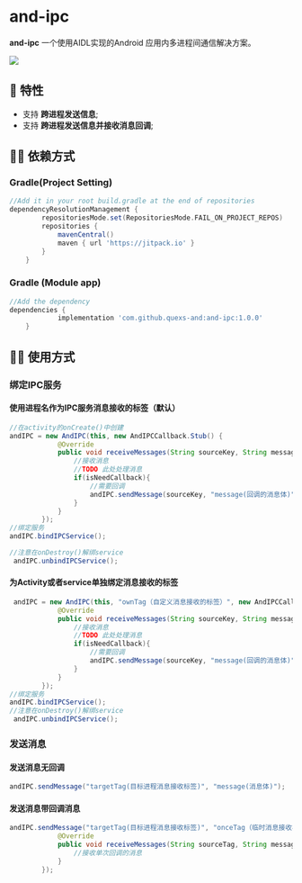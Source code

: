 # and-ipc

**and-ipc** 一个使用AIDL实现的Android 应用内多进程间通信解决方案。

[![](https://jitpack.io/v/quexs-and/and-ipc.svg)](https://jitpack.io/#quexs-and/and-ipc)

## 👏 特性 

- 支持 **跨进程发送信息**;
- 支持 **跨进程发送信息并接收消息回调**;

## 👨‍💻‍ 依赖方式

### Gradle(Project Setting)
```groovy
//Add it in your root build.gradle at the end of repositories
dependencyResolutionManagement {
		repositoriesMode.set(RepositoriesMode.FAIL_ON_PROJECT_REPOS)
		repositories {
			mavenCentral()
			maven { url 'https://jitpack.io' }
		}
	}
```

###  Gradle (Module app)
```groovy
//Add the dependency
dependencies {
	        implementation 'com.github.quexs-and:and-ipc:1.0.0'
	}
```

## 👨‍🔧‍ 使用方式

### 绑定IPC服务

#### 使用进程名作为IPC服务消息接收的标签（默认）
```java
//在activity的onCreate()中创建
andIPC = new AndIPC(this, new AndIPCCallback.Stub() {
            @Override
            public void receiveMessages(String sourceKey, String message, boolean isNeedCallback) throws RemoteException {
                //接收消息
                //TODO 此处处理消息
                if(isNeedCallback){
                    //需要回调
                    andIPC.sendMessage(sourceKey, "message(回调的消息体)");
                }
            }
        });
//绑定服务
andIPC.bindIPCService();

//注意在onDestroy()解绑service
 andIPC.unbindIPCService();
```
#### 为Activity或者service单独绑定消息接收的标签
```java
 andIPC = new AndIPC(this, "ownTag（自定义消息接收的标签）", new AndIPCCallback.Stub() {
            @Override
            public void receiveMessages(String sourceKey, String message, boolean isNeedCallback) throws RemoteException {
                //接收消息
                //TODO 此处处理消息
                if(isNeedCallback){
                    //需要回调
                    andIPC.sendMessage(sourceKey, "message(回调的消息体)");
                }
            }
        });
//绑定服务
andIPC.bindIPCService();
//注意在onDestroy()解绑service
 andIPC.unbindIPCService();
```

### 发送消息

#### 发送消息无回调
```java
andIPC.sendMessage("targetTag(目标进程消息接收标签)", "message(消息体)");
```
#### 发送消息带回调消息
```java
andIPC.sendMessage("targetTag(目标进程消息接收标签)", "onceTag（临时消息接收标签）", "message(消息体)", new OnceIpcCallbackListener() {
            @Override
            public void receiveMessages(String sourceTag, String message, boolean isNeedCallback) {
                //接收单次回调的消息
            }
        });
```
